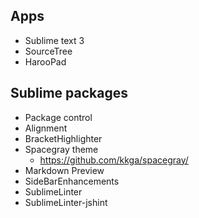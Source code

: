 Apps
---
- Sublime text 3
- SourceTree
- HarooPad

Sublime packages
---
- Package control
- Alignment
- BracketHighlighter
- Spacegray theme
    - https://github.com/kkga/spacegray/
- Markdown Preview
- SideBarEnhancements
- SublimeLinter
- SublimeLinter-jshint
